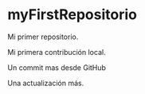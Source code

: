 # myFirstRepositorio

Mi primer repositorio.

Mi primera contribución local.

Un commit mas desde GitHub

Una actualización más.
